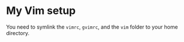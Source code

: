 # My Vim setup

You need to symlink the `vimrc`, `gvimrc`, and the `vim` folder to your home
directory.

